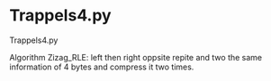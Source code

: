 # Trappels4.py
Trappels4.py

Algorithm Zizag_RLE:
left then right oppsite repite and two the same information of 4 bytes and compress it two times.

